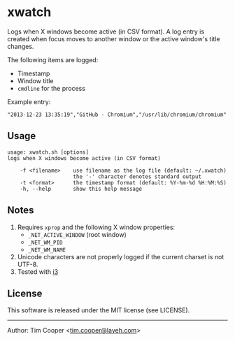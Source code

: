 # xwatch

Logs when X windows become active (in CSV format). A log entry is created when focus moves to another window or the active window's title changes.

The following items are logged:

- Timestamp
- Window title
- `cmdline` for the process

Example entry:

    "2013-12-23 13:35:19","GitHub - Chromium","/usr/lib/chromium/chromium"

## Usage

    usage: xwatch.sh [options]
    logs when X windows become active (in CSV format)

        -f <filename>    use filename as the log file (default: ~/.xwatch)
                         the '-' character denotes standard output
        -t <format>      the timestamp format (default: %Y-%m-%d %H:%M:%S)
        -h, --help       show this help message


## Notes

1. Requires `xprop` and the following X window properties:
    - `_NET_ACTIVE_WINDOW` (root window)
    - `_NET_WM_PID`
    - `_NET_WM_NAME`
2. Unicode characters are not properly logged if the current charset is not UTF-8.
3. Tested with [i3](http://i3wm.org/)

## License

This software is released under the MIT license (see LICENSE).

---

Author: Tim Cooper <<tim.cooper@layeh.com>>
